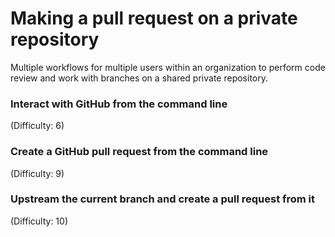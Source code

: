 # Making a pull request on a private repository
Multiple workflows for multiple users within an organization to perform code review and work with branches on a shared private repository.

### Interact with GitHub from the command line
(Difficulty: 6)

### Create a GitHub pull request from the command line
(Difficulty: 9)

### Upstream the current branch and create a pull request from it
(Difficulty: 10)
